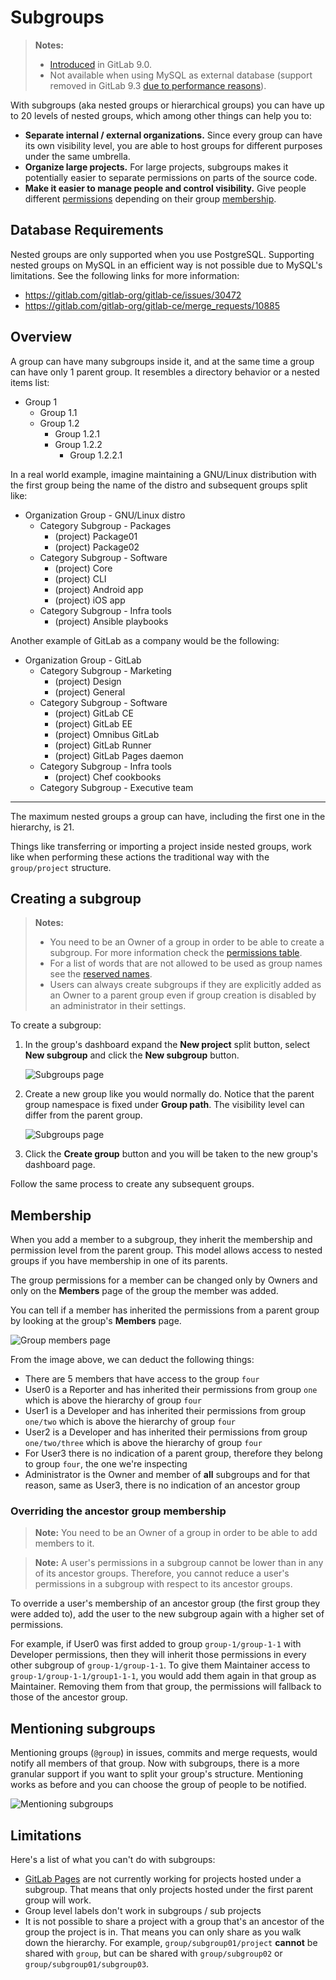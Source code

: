# Subgroups

> **Notes:**
> - [Introduced][ce-2772] in GitLab 9.0.
> - Not available when using MySQL as external database (support removed in
>   GitLab 9.3 [due to performance reasons][issue]).

With subgroups (aka nested groups or hierarchical groups) you can have
up to 20 levels of nested groups, which among other things can help you to:

- **Separate internal / external organizations.** Since every group
  can have its own visibility level, you are able to host groups for different
  purposes under the same umbrella.
- **Organize large projects.** For large projects, subgroups makes it
  potentially easier to separate permissions on parts of the source code.
- **Make it easier to manage people and control visibility.** Give people
  different [permissions][] depending on their group [membership](#membership).

## Database Requirements

Nested groups are only supported when you use PostgreSQL. Supporting nested
groups on MySQL in an efficient way is not possible due to MySQL's limitations.
See the following links for more information:

* <https://gitlab.com/gitlab-org/gitlab-ce/issues/30472>
* <https://gitlab.com/gitlab-org/gitlab-ce/merge_requests/10885>

## Overview

A group can have many subgroups inside it, and at the same time a group can have
only 1 parent group. It resembles a directory behavior or a nested items list:

- Group 1
  - Group 1.1
  - Group 1.2
      - Group 1.2.1
      - Group 1.2.2
          - Group 1.2.2.1

In a real world example, imagine maintaining a GNU/Linux distribution with the
first group being the name of the distro and subsequent groups split like:

- Organization Group - GNU/Linux distro
  - Category Subgroup - Packages
      - (project) Package01
      - (project) Package02
  - Category Subgroup - Software
      - (project) Core
      - (project) CLI
      - (project) Android app
      - (project) iOS app
  - Category Subgroup - Infra tools
      - (project) Ansible playbooks

Another example of GitLab as a company would be the following:

- Organization Group - GitLab
  - Category Subgroup - Marketing
      - (project) Design
      - (project) General
  - Category Subgroup - Software
      - (project) GitLab CE
      - (project) GitLab EE
      - (project) Omnibus GitLab
      - (project) GitLab Runner
      - (project) GitLab Pages daemon
  - Category Subgroup - Infra tools
      - (project) Chef cookbooks
  - Category Subgroup - Executive team

---

The maximum nested groups a group can have, including the first one in the
hierarchy, is 21.

Things like transferring or importing a project inside nested groups, work like
when performing these actions the traditional way with the `group/project`
structure.

## Creating a subgroup

> **Notes:**
> - You need to be an Owner of a group in order to be able to create
>   a subgroup. For more information check the [permissions table][permissions].
> - For a list of words that are not allowed to be used as group names see the
>   [reserved names][reserved].
> - Users can always create subgroups if they are explicitly added as an Owner to
>   a parent group even if group creation is disabled by an administrator in their
>   settings.

To create a subgroup:

1. In the group's dashboard expand the **New project** split button, select
   **New subgroup** and click the **New subgroup** button.

    ![Subgroups page](img/create_subgroup_button.png)

1. Create a new group like you would normally do. Notice that the parent group
   namespace is fixed under **Group path**. The visibility level can differ from
   the parent group.

    ![Subgroups page](img/create_new_group.png)

1. Click the **Create group** button and you will be taken to the new group's
   dashboard page.

Follow the same process to create any subsequent groups.

## Membership

When you add a member to a subgroup, they inherit the membership and permission
level from the parent group. This model allows access to nested groups if you
have membership in one of its parents.

The group permissions for a member can be changed only by Owners and only on
the **Members** page of the group the member was added.

You can tell if a member has inherited the permissions from a parent group by
looking at the group's **Members** page.

![Group members page](img/group_members.png)

From the image above, we can deduct the following things:

- There are 5 members that have access to the group `four`
- User0 is a Reporter and has inherited their permissions from group `one`
  which is above the hierarchy of group `four`
- User1 is a Developer and has inherited their permissions from group
  `one/two` which is above the hierarchy of group `four`
- User2 is a Developer and has inherited their permissions from group
  `one/two/three` which is above the hierarchy of group `four`
- For User3 there is no indication of a parent group, therefore they belong to
  group `four`, the one we're inspecting
- Administrator is the Owner and member of **all** subgroups and for that reason,
  same as User3, there is no indication of an ancestor group

### Overriding the ancestor group membership

>**Note:**
You need to be an Owner of a group in order to be able to add members to it.

>**Note:**
A user's permissions in a subgroup cannot be lower than in any of its ancestor groups.
Therefore, you cannot reduce a user's permissions in a subgroup with respect to its ancestor groups.

To override a user's membership of an ancestor group (the first group they were
added to), add the user to the new subgroup again with a higher set of permissions.

For example, if User0 was first added to group `group-1/group-1-1` with Developer
permissions, then they will inherit those permissions in every other subgroup
of `group-1/group-1-1`. To give them Maintainer access to `group-1/group-1-1/group1-1-1`,
you would add them again in that group as Maintainer. Removing them from that group,
the permissions will fallback to those of the ancestor group.

## Mentioning subgroups

Mentioning groups (`@group`) in issues, commits and merge requests, would
notify all members of that group. Now with subgroups, there is a more granular
support if you want to split your group's structure. Mentioning works as before
and you can choose the group of people to be notified.

![Mentioning subgroups](img/mention_subgroups.png)

## Limitations

Here's a list of what you can't do with subgroups:

- [GitLab Pages](../../project/pages/index.md) are not currently working for
  projects hosted under a subgroup. That means that only projects hosted under
  the first parent group will work.
- Group level labels don't work in subgroups / sub projects
- It is not possible to share a project with a group that's an ancestor of
  the group the project is in. That means you can only share as you walk down
  the hierarchy. For example, `group/subgroup01/project` **cannot** be shared
  with `group`, but can be shared with `group/subgroup02` or
  `group/subgroup01/subgroup03`.

[ce-2772]: https://gitlab.com/gitlab-org/gitlab-ce/issues/2772
[permissions]: ../../permissions.md#group
[reserved]:  ../../reserved_names.md
[issue]: https://gitlab.com/gitlab-org/gitlab-ce/issues/30472#note_27747600
